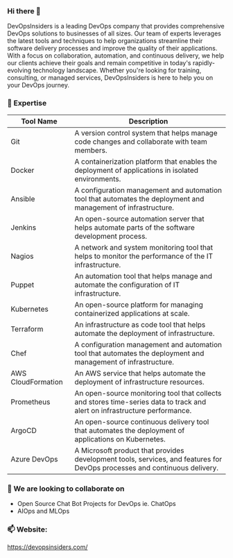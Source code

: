 ### Hi there 👋
DevOpsInsiders is a leading DevOps company that provides comprehensive DevOps solutions to businesses of all sizes. Our team of experts leverages the latest tools and techniques to help organizations streamline their software delivery processes and improve the quality of their applications. With a focus on collaboration, automation, and continuous delivery, we help our clients achieve their goals and remain competitive in today's rapidly-evolving technology landscape. Whether you're looking for training, consulting, or managed services, DevOpsInsiders is here to help you on your DevOps journey.

### 🔭 Expertise

| Tool Name | Description |
| ---------- | ----------- |
| Git | A version control system that helps manage code changes and collaborate with team members. |
| Docker | A containerization platform that enables the deployment of applications in isolated environments. |
| Ansible | A configuration management and automation tool that automates the deployment and management of infrastructure. |
| Jenkins | An open-source automation server that helps automate parts of the software development process. |
| Nagios | A network and system monitoring tool that helps to monitor the performance of the IT infrastructure. |
| Puppet | An automation tool that helps manage and automate the configuration of IT infrastructure. |
| Kubernetes | An open-source platform for managing containerized applications at scale. |
| Terraform | An infrastructure as code tool that helps automate the deployment of infrastructure. |
| Chef | A configuration management and automation tool that automates the deployment and management of infrastructure. |
| AWS CloudFormation | An AWS service that helps automate the deployment of infrastructure resources. |
| Prometheus | An open-source monitoring tool that collects and stores time-series data to track and alert on infrastructure performance. |
| ArgoCD | An open-source continuous delivery tool that automates the deployment of applications on Kubernetes. |
| Azure DevOps | A Microsoft product that provides development tools, services, and features for DevOps processes and continuous delivery. |


    
### 👯 We are looking to collaborate on 

- Open Source Chat Bot Projects for DevOps ie. ChatOps
- AIOps and MLOps
    
### 📫 Website:
https://devopsinsiders.com/

  
   

